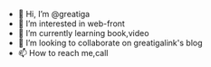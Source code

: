 - 👋 Hi, I’m @greatiga
- 👀 I’m interested in web-front
- 🌱 I’m currently learning book,video
- 💞️ I’m looking to collaborate on greatigalink's blog
- 📫 How to reach me,call

<!---
greatiga/greatiga is a ✨ special ✨ repository because its `README.md` (this file) appears on your GitHub profile.
You can click the Preview link to take a look at your changes.
--->
